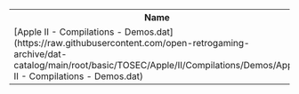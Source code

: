 <table>
<tr><th>Name</th><th>Size</th></tr>
<tr><td>[Apple II - Compilations - Demos.dat](https://raw.githubusercontent.com/open-retrogaming-archive/dat-catalog/main/root/basic/TOSEC/Apple/II/Compilations/Demos/Apple II - Compilations - Demos.dat)</td><td>1608</td></tr>
</table>
